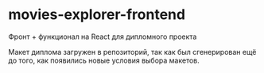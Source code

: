 # movies-explorer-frontend

Фронт + функционал на React для дипломного проекта

Макет диплома загружен в репозиторий, так как был сгенерирован ещё до того, как появились новые условия выбора макетов.